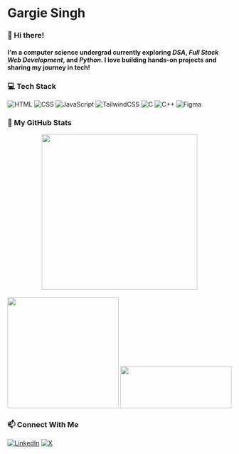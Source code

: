# Gargie Singh

### 👋 Hi there!

#### I'm a computer science undergrad currently exploring **_DSA_**, **_Full Stack Web Development_**, and **_Python_**. I love building hands-on projects and sharing my journey in tech!


### 💻 Tech Stack
![HTML](https://img.shields.io/badge/-HTML5-orange?logo=html5&logoColor=white)
![CSS](https://img.shields.io/badge/-CSS3-blue?logo=css3&logoColor=white)
![JavaScript](https://img.shields.io/badge/-JavaScript-yellow?logo=javascript&logoColor=black)
![TailwindCSS](https://img.shields.io/badge/-TailwindCSS-38B2AC?logo=tailwind-css&logoColor=white)
![C](https://img.shields.io/badge/-C-blue?logo=c&logoColor=white)
![C++](https://img.shields.io/badge/-C++-00599C?logo=c%2B%2B&logoColor=white)
![Figma](https://img.shields.io/badge/Figma-F24E1E?logo=figma&logoColor=fff)



### 🚀 My GitHub Stats

<div align="center">
  <img width="350" src="https://github-readme-streak-stats.herokuapp.com/?user=gargieesingh&theme=nightowl&hide_border=true&fire=FF4500" />
  <br /><br />
  <img width="250" src="https://github-readme-stats.vercel.app/api?username=gargieesingh&show_icons=true&theme=nightowl&hide_title=true&icon_color=F7DF1E&card_width=250&hide_border=true" />
  <img width="250" height="95" src="https://github-readme-stats.vercel.app/api/top-langs/?username=gargieesingh&layout=compact&theme=nightowl&hide_border=true" />
</div>






### 📫 Connect With Me
[![LinkedIn](https://img.shields.io/badge/-LinkedIn-blue?logo=linkedin&logoColor=white)](https://www.linkedin.com/in/gargieesingh/)
[![X](https://img.shields.io/badge/--000000?logo=x&logoColor=white)](https://twitter.com/gargieesingh)
